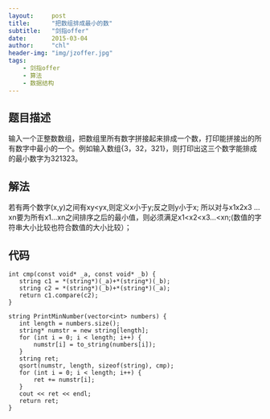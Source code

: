 ```yaml
---
layout:     post
title:      "把数组排成最小的数"
subtitle:   "剑指offer"
date:       2015-03-04
author:     "chl"
header-img: "img/jzoffer.jpg"
tags:
    - 剑指offer
    - 算法
    - 数据结构
---
```

 ## 题目描述
 输入一个正整数数组，把数组里所有数字拼接起来排成一个数，打印能拼接出的所有数字中最小的一个。例如输入数组{3，32，321}，则打印出这三个数字能排成的最小数字为321323。
 ## 解法
 若有两个数字(x,y)之间有xy<yx,则定义x小于y;反之则y小于x;
所以对与x1x2x3 ... xn要为所有x1...xn之间排序之后的最小值，则必须满足x1<x2<x3...<xn;(数值的字符串大小比较也符合数值的大小比较）；
 ## 代码
 ```
 int cmp(const void* _a, const void* _b) {
	string c1 = *(string*)(_a)+*(string*)(_b);
	string c2 = *(string*)(_b)+*(string*)(_a);
	return c1.compare(c2);
}

string PrintMinNumber(vector<int> numbers) {
	int length = numbers.size();
	string* numstr = new string[length];
	for (int i = 0; i < length; i++) {
		numstr[i] = to_string(numbers[i]);
	}
	string ret;
	qsort(numstr, length, sizeof(string), cmp);
	for (int i = 0; i < length; i++) {
		ret += numstr[i];
	}
	cout << ret << endl;
	return ret;
}
 ```
